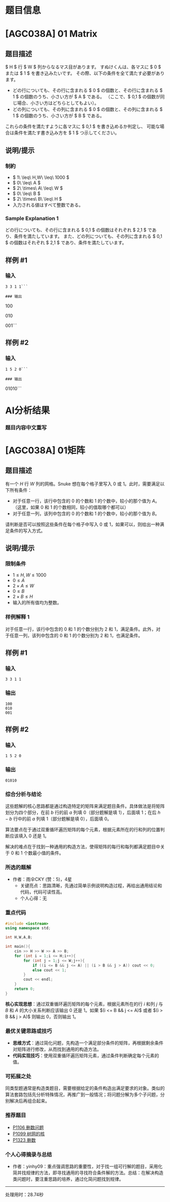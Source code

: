 # 题目信息

# [AGC038A] 01 Matrix

## 题目描述

[problemUrl]: https://atcoder.jp/contests/agc038/tasks/agc038_a

$ H $ 行 $ W $ 列からなるマス目があります。 すぬけくんは、各マスに $ 0 $ または $ 1 $ を書き込みたいです。 その際、以下の条件を全て満たす必要があります。

- どの行についても、その行に含まれる $ 0 $ の個数と、その行に含まれる $ 1 $ の個数のうち、小さい方が $ A $ である。 （ここで、$ 0,1 $ の個数が同じ場合、小さい方はどちらとしてもよい）。
- どの列についても、その列に含まれる $ 0 $ の個数と、その列に含まれる $ 1 $ の個数のうち、小さい方が $ B $ である。

これらの条件を満たすように各マスに $ 0,1 $ を書き込めるか判定し、 可能な場合は条件を満たす書き込み方を $ 1 $ つ示してください。

## 说明/提示

### 制約

- $ 1\ \leq\ H,W\ \leq\ 1000 $
- $ 0\ \leq\ A $
- $ 2\ \times\ A\ \leq\ W $
- $ 0\ \leq\ B $
- $ 2\ \times\ B\ \leq\ H $
- 入力される値はすべて整数である。

### Sample Explanation 1

どの行についても、その行に含まれる $ 0,1 $ の個数はそれぞれ $ 2,1 $ であり、条件を満たしています。 また、どの列についても、その列に含まれる $ 0,1 $ の個数はそれぞれ $ 2,1 $ であり、条件を満たしています。

## 样例 #1

### 输入

```
3 3 1 1```

### 输出

```
100

010

001```

## 样例 #2

### 输入

```
1 5 2 0```

### 输出

```
01010```

# AI分析结果

### 题目内容中文重写
# [AGC038A] 01矩阵

## 题目描述

[problemUrl]: https://atcoder.jp/contests/agc038/tasks/agc038_a

有一个 $H$ 行 $W$ 列的网格。Snuke 想在每个格子里写入 $0$ 或 $1$。此时，需要满足以下所有条件：
- 对于任意一行，该行中包含的 $0$ 的个数和 $1$ 的个数中，较小的那个值为 $A$。（这里，如果 $0$ 和 $1$ 的个数相同，较小的值取哪个都可以）
- 对于任意一列，该列中包含的 $0$ 的个数和 $1$ 的个数中，较小的那个值为 $B$。

请判断是否可以按照这些条件在每个格子中写入 $0$ 或 $1$，如果可以，则给出一种满足条件的写入方式。

## 说明/提示

### 限制条件
- $1 \leq H,W \leq 1000$
- $0 \leq A$
- $2 \times A \leq W$
- $0 \leq B$
- $2 \times B \leq H$
- 输入的所有值均为整数。

### 样例解释 1
对于任意一行，该行中包含的 $0$ 和 $1$ 的个数分别为 $2$ 和 $1$，满足条件。此外，对于任意一列，该列中包含的 $0$ 和 $1$ 的个数分别为 $2$ 和 $1$，也满足条件。

## 样例 #1

### 输入
```
3 3 1 1
```

### 输出
```
100
010
001
```

## 样例 #2

### 输入
```
1 5 2 0
```

### 输出
```
01010
```

### 综合分析与结论
这些题解的核心思路都是通过构造特定的矩阵来满足题目条件。具体做法是将矩阵划分为四个部分，在前 $b$ 行的前 $a$ 列填 $0$（部分题解是填 $1$），后面填 $1$；在后 $h - b$ 行中的前 $a$ 列填 $1$（部分题解是填 $0$），后面填 $0$。

算法要点在于通过双重循环遍历矩阵的每个元素，根据元素所在的行和列的位置判断应该填入 $0$ 还是 $1$。

解决的难点在于找到一种通用的构造方法，使得矩阵的每行和每列都满足题目中关于 $0$ 和 $1$ 个数最小值的条件。

### 所选的题解
- 作者：雨伞CKY (赞：5)，4星
    - 关键亮点：思路清晰，先通过简单示例说明构造过程，再给出通用结论和代码，代码可读性高。
    - 个人心得：无

### 重点代码
```cpp
#include <iostream>
using namespace std;

int H,W,A,B;

int main(){
    cin >> H >> W >> A >> B;
    for (int i = 1;i <= H;i++){
        for (int j = 1;j <= W;j++){
            if ((i <= B && j <= A) || (i > B && j > A)) cout << 0;
            else cout << 1;
        }
        cout << endl;
    }
    return 0;
}
```
**核心实现思想**：通过双重循环遍历矩阵的每个元素，根据元素所在的行 $i$ 和列 $j$ 与 $B$ 和 $A$ 的大小关系判断应该输出 $0$ 还是 $1$。如果 $(i <= B && j <= A)$ 或者 $(i > B && j > A)$ 则输出 $0$，否则输出 $1$。

### 最优关键思路或技巧
- **思维方式**：通过简化问题，先构造一个满足部分条件的矩阵，再根据剩余条件对矩阵进行修改，从而找到通用的构造方法。
- **代码实现技巧**：使用双重循环遍历矩阵元素，通过条件判断确定每个元素的值。

### 可拓展之处
同类型题通常是构造类题目，需要根据给定的条件构造出满足要求的对象。类似的算法套路包括先分析特殊情况，再推广到一般情况；将问题分解为多个子问题，分别解决后再组合起来。

### 推荐题目
- [P1106 删数问题](https://www.luogu.com.cn/problem/P1106)
- [P1099 树网的核](https://www.luogu.com.cn/problem/P1099)
- [P1323 删数](https://www.luogu.com.cn/problem/P1323)

### 个人心得摘录与总结
- 作者：yinhy09：重点强调思路的重要性，对于找一组可行解的题目，采用化简并找规律的方法，即寻找通用的寻找符合条件解的方法。总结：在解决构造类问题时，要注重思路的培养，通过化简问题找到规律。 

---
处理用时：28.74秒